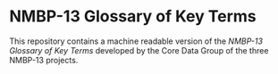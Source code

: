 # NMBP-13 Glossary of Key Terms

This repository contains a machine readable version of the _NMBP-13 Glossary of Key Terms_ developed by the Core Data Group of the three NMBP-13 projects.
